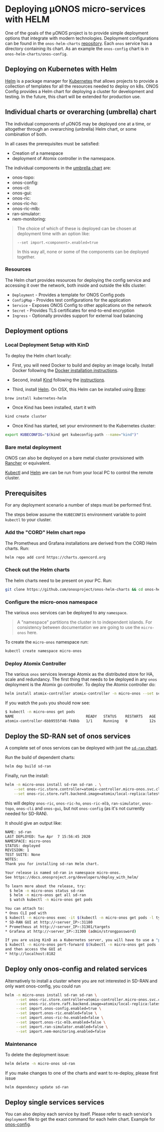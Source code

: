 # Deploying µONOS micro-services with HELM

One of the goals of the µONOS project is to provide simple deployment options
that integrate with modern technologies. Deployment configurations can be found in
the `onos-helm-charts` [repository](https://github.com/onosproject/onos-helm-charts).
Each `onos` service has a directory containing its chart.
As an example the `onos-config` chart is in `onos-helm-charts/onos-config`. 

## Deploying on Kubernetes with Helm

[Helm] is a package manager for [Kubernetes] that allows projects to provide a
collection of templates for all the resources needed to deploy on k8s. ONOS Config
provides a Helm chart for deploying a cluster for development and testing. In the
future, this chart will be extended for production use.

## Individual charts or overarching (umbrella) chart
The individual components of µONOS may be deployed one at a time, or altogether through
an overarching (unbrella) Helm chart, or some combination of both.

In all cases the prerequisites must be satisfied:

* Creation of a namespace
* deployment of Atomix controller in the namespace.

The individual components in the [umbrella chart](https://github.com/onosproject/onos-helm-charts/tree/master/sd-ran) are:

*   onos-topo:
*   onos-config:
*   onos-cli:
*   onos-gui:
*   onos-ric:
*   onos-ric-ho:
*   onos-ric-mlb:
*   ran-simulator:
*   nem-monitoring:

> The choice of which of these is deployed can be chosen at deployment time with an option like:
>
> `--set import.<component>.enabled=true`
>
> In this way all, none or some of the components can be deployed together.

### Resources

The Helm chart provides resources for deploying the config service and accessing
it over the network, both inside and outside the k8s cluster:

*  `Deployment` - Provides a template for ONOS Config pods
*  `ConfigMap` - Provides test configurations for the application
*  `Service` - Exposes ONOS Config to other applications on the network
*  `Secret` - Provides TLS certificates for end-to-end encryption
*  `Ingress` - Optionally provides support for external load balancing

## Deployment options

### Local Deployment Setup with KinD

To deploy the Helm chart locally: 

* First, you will need Docker to build and deploy an image locally. Install Docker following the 
[Docker installation instructions](https://docs.docker.com/v17.12/install/).

* Second, install [Kind] following the [instructions](https://kind.sigs.k8s.io).

* Third, install [Helm]. On OSX, this Helm can be installed using [Brew]:

```bash
brew install kubernetes-helm
```
* Once Kind has been installed, start it with 

```bash
kind create cluster
```

* Once Kind has started, set your environment to the Kubernetes cluster:

```bash
export KUBECONFIG="$(kind get kubeconfig-path --name="kind")"
```

### Bare metal deployment
ONOS can also be deployed on a bare metal cluster provisioned with [Rancher] or equivalent.

[Kubectl] and [Helm] are can be run from your local PC to control the remote cluster.

## Prerequisites
For any deployment scenario a number of steps must be performed first.

The steps below assume the `KUBECONFIG` environment variable to point `kubectl` to your cluster.

### Add the "CORD" Helm chart repo
The Prometheus and Grafana installations are derived from the CORD Helm charts. Run:
```bash
helm repo add cord https://charts.opencord.org
```

### Check out the Helm charts
The helm charts need to be present on your PC. Run:
```bash
git clone https://github.com/onosproject/onos-helm-charts && cd onos-helm-charts
```

### Configure the micro-onos namespace
The various `onos` services can be deployed to any `namespace`.
> A "namespace" partitions the cluster in to independent islands.
> For consistency between documentation we are going to use the `micro-onos` here.

To create the `micro-onos` namespace run:
```bash
kubectl create namespace micro-onos
```

### Deploy Atomix Controller

The various `onos` services leverage Atomix as the distributed store for HA, scale and redundancy.
The first thing that needs to be deployed in any `onos` deployment is the Atomix go controller.
To deploy the Atomix controller do:

```bash
helm install atomix-controller atomix-controller -n micro-onos --set scope=Namespace
```

If you watch the `pods` you should now see:
```bash
$ kubectl -n micro-onos get pods
NAME                                 READY   STATUS    RESTARTS   AGE
atomix-controller-6bb9555f48-fk8kb   1/1     Running   0          12s
```

## Deploy the SD-RAN set of onos services
A complete set of onos services can be deployed with just the
[`sd-ran` chart](https://github.com/onosproject/onos-helm-charts/tree/master/sd-ran). 

Run the build of dependent charts:
```bash
helm dep build sd-ran
```

Finally, run the install:
```bash
helm -n micro-onos install sd-ran sd-ran . \
    --set onos-ric.store.controller=atomix-controller.micro-onos.svc.cluster.local:5679 \
    --set onos-ric.store.raft.backend.image=atomix/local-replica:latest
```

this will deploy `onos-ric`, `onos-ric-ho`, `onos-ric-mlb`, `ran-simulator`, `onos-topo`, `onos-cli` and `onos-gui`,
but not `onos-config` (as it's not currently needed for SD-RAN).

It should give an output like:
```bash
NAME: sd-ran
LAST DEPLOYED: Tue Apr  7 15:56:45 2020
NAMESPACE: micro-onos
STATUS: deployed
REVISION: 1
TEST SUITE: None
NOTES:
Thank you for installing sd-ran Helm chart.

Your release is named sd-ran in namespace micro-onos.
See https://docs.onosproject.org/developers/deploy_with_helm/

To learn more about the release, try:
  $ helm -n micro-onos status sd-ran
  $ helm -n micro-onos get all sd-ran
  $ watch kubectl -n micro-onos get pods

You can attach to:
* Onos CLI pod with
$ kubectl -n micro-onos exec -it $(kubectl -n micro-onos get pods -l type=cli -o name) -- /bin/sh
* SD-RAN GUI at http://<server_IP>:31180
* Prometheus at http://<server_IP>:31301/targets
* Grafana at http://<server_IP>:31300 (admin/strongpassword)

If you are using KinD as a Kubernetes server, you will have to use a "port-forward" to access the GUI, Grafana and Prometheus e.g.
$ kubectl -n micro-onos port-forward $(kubectl -n micro-onos get pods -l type=gui -o name) 8182:80
and then access the GUI at
* http://localhost:8182
``` 

## Deploy only **onos-config** and related services
Alternatively to install a cluster where you are not interested in SD-RAN and only want onos-config, you could run
```bash
helm -n micro-onos install sd-ran sd-ran \
     --set onos-ric.store.controller=atomix-controller.micro-onos.svc.cluster.local:5679 \
     --set onos-ric.store.raft.backend.image=atomix/local-replica:latest \
     --set import.onos-config.enabled=true \
     --set import.onos-ric.enabled=false \
     --set import.onos-ric-ho.enabled=false \
     --set import.onos-ric-mlb.enabled=false \
     --set import.ran-simulator.enabled=false \
     --set import.nem-monitoring.enabled=false
```

### Maintenance
To delete the deployment issue:
```bash
helm delete -n micro-onos sd-ran
```

If you make changes to one of the charts and want to re-deploy, please first issue
```bash
helm dependency update sd-ran
```
## Deploy single services services

You can also deploy each service by itself. Please refer to each service's `deployment` file to get the exact command for each helm chart.
Example for [onos-config](https://docs.onosproject.org/onos-config/docs/deployment/).

[Kind]: https://kind.sigs.k8s.io
[Brew]: https://brew.sh/
[Helm]: https://helm.sh/
[Kubernetes]: https://kubernetes.io/
[ingress]: https://kubernetes.io/docs/concepts/services-networking/ingress/
[Rancher]: https://rancher.com/quick-start/
[Kubectl]: https://kubernetes.io/docs/tasks/tools/install-kubectl/

